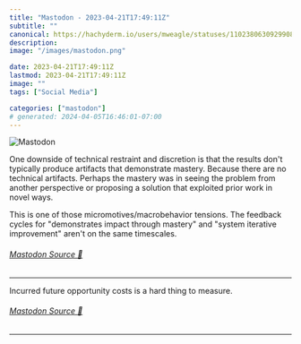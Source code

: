 ```yaml
---
title: "Mastodon - 2023-04-21T17:49:11Z"
subtitle: ""
canonical: https://hachyderm.io/users/mweagle/statuses/110238063092990821
description:
image: "/images/mastodon.png"

date: 2023-04-21T17:49:11Z
lastmod: 2023-04-21T17:49:11Z
image: ""
tags: ["Social Media"]

categories: ["mastodon"]
# generated: 2024-04-05T16:46:01-07:00
---
```

![Mastodon](/images/mastodon.png)

<p>One downside of technical restraint and discretion is that the results don&#39;t typically produce artifacts that demonstrate mastery. Because there are no technical artifacts. Perhaps the mastery was in seeing the problem from another perspective or proposing a solution that exploited prior work in novel ways. </p><p>This is one of those micromotives/macrobehavior tensions. The feedback cycles for &quot;demonstrates impact through mastery&quot; and &quot;system iterative improvement&quot; aren&#39;t on the same timescales.</p>


###### [Mastodon Source 🐘](https://hachyderm.io/@mweagle/110238063092990821)

___

<p>Incurred future opportunity costs is a hard thing to measure.</p>


###### [Mastodon Source 🐘](https://hachyderm.io/@mweagle/110238071542583406)

___
